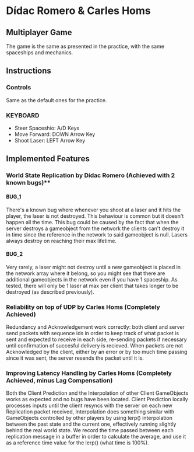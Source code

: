 # Dídac Romero & Carles Homs

## Multiplayer Game
The game is the same as presented in the practice, with the same spaceships and mechanics.

## Instructions
### Controls
Same as the default ones for the practice.

### KEYBOARD
- Steer Spaceshio: A/D Keys
- Move Forward: DOWN Arrow Key
- Shoot Laser: LEFT Arrow Key

## Implemented Features
### World State Replication by Dídac Romero	(Achieved with 2 known bugs)**

#### BUG_1
There's a known bug where whenever you shoot at a laser and it hits the player, the laser is not destroyed. 
This behaviour is common but it doesn't happen all the time. This bug could be caused by the fact that when
the server destroys a gameobject from the network the clients can't destroy it in time since the reference
in the network to said gameobject is null. Lasers always destroy on reaching their max lifetime.

#### BUG_2
Very rarely, a laser might not destroy until a new gameobject is placed in the network array where it belong,
so you might see that there are additional gameobjects in the network even if you have 1 spaceship. As tested,
there will only be 1 laser at max per client that takes longer to be destroyed (as described previously).

### Reliability on top of UDP by Carles Homs	(Completely Achieved)

Redundancy and Acknowledgement work correctly: both client and server send packets with sequence ids in
order to keep track of what packet is sent and expected to receive in each side, re-sending packets if necessary
until confirmation of succesful delivery is recieved. When packets are not Acknowledged by the client, either by
an error or by too much time passing since it was sent, the server resends the packet until it is.

### Improving Latency Handling by Carles Homs (Completely Achieved, minus Lag Compensation)

Both the Client Prediction and the Interpolation of other Client GameObjects works as expected and no bugs
have been located. Client Prediction locally processes inputs until the client resyncs with the server on
each new Replication packet received, Interpolation does something similar with GameObjects controlled by
other players by using lerp() interpolation between the past state and the current one, effectively running
slightly behind the real world state. We record the time passed between each replication message in a buffer
in order to calculate the average, and use it as a reference time value for the lerp() (what time is 100%).
